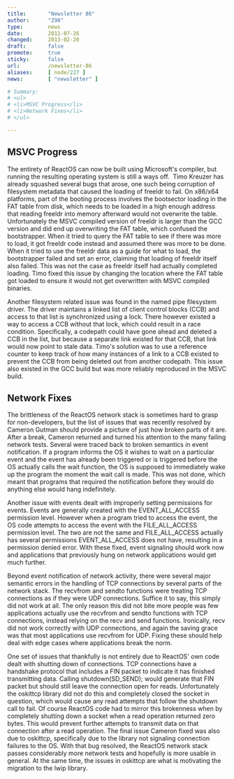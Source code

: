 ```yaml
---
title:       "Newsletter 86"
author:      "Z98"
type:        news
date:        2011-07-26
changed:     2013-02-20
draft:       false
promote:     true
sticky:      false
url:         /newsletter-86
aliases:     [ node/227 ]
news:        [ "newsletter" ]

# Summary:
# <ul>
# <li>MSVC Progress</li>
# <li>Network Fixes</li>
# </ul>

---
```

<h2>MSVC Progress</h2>
<p>The entirety of ReactOS can now be built using Microsoft's compiler, but running the resulting operating system is still a ways off. &nbsp;Timo Kreuzer has already squashed several bugs that arose, one such being corruption of filesystem metadata that caused the loading of freeldr to fail.  On x86/x64 platforms, part of the booting process involves the bootsector loading in the FAT table from disk, which needs to be loaded in a high enough address that reading freeldr into memory afterward would not overwrite the table.  Unfortunately the MSVC compiled version of freeldr is larger than the GCC version and did end up overwriting the FAT table, which confused the bootstrapper.  When it tried to query the FAT table to see if there was more to load, it got freeldr code instead and assumed there was more to be done.  When it tried to use the freeldr data as a guide for what to load, the bootstrapper failed and set an error, claiming that loading of freeldr itself also failed.  This was not the case as freeldr itself had actually completed loading.  Timo fixed this issue by changing the location where the FAT table got loaded to ensure it would not get overwritten with MSVC compiled binaries.</p>
<p>Another filesystem related issue was found in the named pipe filesystem driver.  The driver maintains a linked list of client control blocks (CCB) and access to that list is synchronized using a lock.  There however existed a way to access a CCB without that lock, which could result in a race condition.  Specifically, a codepath could have gone ahead and deleted a CCB in the list, but because a separate link existed for that CCB, that link would now point to stale data.  Timo's solution was to use a reference counter to keep track of how many instances of a link to a CCB existed to prevent the CCB from being deleted out from another codepath.  This issue also existed in the GCC build but was more reliably reproduced in the MSVC build.</p>
<h2>Network Fixes</h2>
<p>The brittleness of the ReactOS network stack is sometimes hard to grasp for non-developers, but the list of issues that was recently resolved by Cameron Gutman should provide a picture of just how broken parts of it are.  After a break, Cameron returned and turned his attention to the many failing network tests.  Several were traced back to broken semantics in event notification.  If a program informs the OS it wishes to wait on a particular event and the event has already been triggered or is triggered before the OS actually calls the wait function, the OS is supposed to immediately wake up the program the moment the wait call is made.  This was not done, which meant that programs that required the notification before they would do anything else would hang indefinitely.</p>
<p>Another issue with events dealt with improperly setting permissions for events.  Events are generally created with the EVENT_ALL_ACCESS permission level.  However when a program tried to access the event, the OS code attempts to access the event with the FILE_ALL_ACCESS permission level.  The two are not the same and FILE_ALL_ACCESS actually has several permissions EVENT_ALL_ACCESS does not have, resulting in a permission denied error.  With these fixed, event signaling should work now and applications that previously hung on network applications would get much further.</p>
<p>Beyond event notification of network activity, there were several major semantic errors in the handling of TCP connections by several parts of the network stack.  The recvfrom and sendto functions were treating TCP connections as if they were UDP connections.  Suffice it to say, this simply did not work at all.  The only reason this did not bite more people was few applications actually use the recvfrom and sendto functions with TCP connections, instead relying on the recv and send functions.  Ironically, recv did not work correctly with UDP connections, and again the saving grace was that most applications use recvfrom for UDP.  Fixing these should help deal with edge cases where applications break the norm.</p>
<p>One set of issues that thankfully is not entirely due to ReactOS' own code dealt with shutting down of connections.  TCP connections have a handshake protocol that includes a FIN packet to indicate it has finished transmitting data.  Calling shutdown(SD_SEND); would generate that FIN packet but should still leave the connection open for reads.  Unfortunately the oskittcp library did not do this and completely closed the socket in question, which would cause any read attempts that follow the shutdown call to fail.  Of course ReactOS code had to mirror this brokenness when by completely shutting down a socket when a read operation returned zero bytes.  This would prevent further attempts to transmit data on that connection after a read operation.  The final issue Cameron fixed was also due to oskittcp, specifically due to the library not signaling connection failures to the OS.  With that bug resolved, the ReactOS network stack passes considerably more network tests and hopefully is more usable in general.  At the same time, the issues in oskittcp are what is motivating the migration to the lwip library.</p>
<p>&nbsp;</p>
